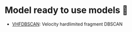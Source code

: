 # Model ready to use models 🚀

* [VHFDBSCAN](./VHFDBSCAN/README.md): Velocity hardlimited fragment DBSCAN
